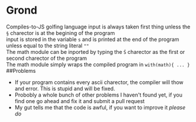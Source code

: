# Grond
Compiles-to-JS golfing language 
input is always taken first thing unless the `§` charector is at the begining of the program    
input is stored in the variable `s` and is printed at the end of the program unless equal to the string literal `""`  
The math module can be inported by typing the `Ś` charector as the first or second charector of the program  
The math module simply wraps the compiled program in `with(math){ ... }`  
##Problems
- If your program contains every ascii charector, the compiler will thow and error. This is stupid and will be fixed.
- Probobly a whole bunch of other problems I haven't found yet, if you find one go ahead and fix it and submit a pull request  
- My gut tells me that the code is awful, if you want to improve it *please do*  




